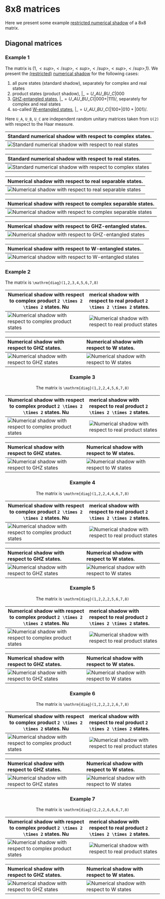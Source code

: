 # 8x8 matrices

Here we present some example [restricted numerical
shadow](/numerical-shadow/generalizations/restricted-numerical-shadow)
of a 8x8 matrix.

## Diagonal matrices

### Example 1

The matrix is $( 1, <sup>, </sup>, <sup>, </sup>, <sup>, </sup>, 1 )$.
We present the
[(restricted)](/numerical-shadow/generalizations/restricted-numerical-shadow)
[numerical shadow](/numerical-shadow/) for the following cases:

1.  all pure states (standard shadow), separately for complex and real
    states
2.  product states (product shadow), $|\_{} = U\_A U\_B U\_C|000$
3.  [GHZ-entangled states](/aux-definitions/GHZ-state), $|\_{} = U\_A
    U\_B  U\_C(|000+ |111)/$, separately for complex and real states
4.  so-called [W-entangled states](/aux-definitions/W-state), $|\_{} =
    U\_A U\_B  U\_C(|100+ |010+ |001)/$.

Here `U_A`, `U_B`, `U_C` are independent random unitary matrices taken
from `U(2)` with respect to the Haar measure.

<center>

| Standard numerical shadow with respect to complex states.                              |
| :------------------------------------------------------------------------------------- |
| ![Standard numerical shadow with respect to real states](/specialcases/real_s3a82.png) |

</center>

<center>

| Standard numerical shadow with respect to real states.                                           |
| :----------------------------------------------------------------------------------------------- |
| ![Standard numerical shadow with respect to complex states](/specialcases/complex_ghz_s3a82.png) |

</center>

<center>

| Numerical shadow with respect to real separable states.                                               |
| :---------------------------------------------------------------------------------------------------- |
| ![Numerical shadow with respect to real separable states](/specialcases/real_separable_222_s3a82.png) |

</center>

<center>

| Numerical shadow with respect to complex separable states.                                                  |
| :---------------------------------------------------------------------------------------------------------- |
| ![Numerical shadow with respect to complex separable states](/specialcases/complex_separable_222_s3a82.png) |

</center>

<center>

| Numerical shadow with respect to GHZ-entangled states.                                    |
| :---------------------------------------------------------------------------------------- |
| ![Numerical shadow with respect to GHZ-entangled states](/specialcases/complex_s3a82.png) |

</center>

<center>

| Numerical shadow with respect to W-entangled states.                                      |
| :---------------------------------------------------------------------------------------- |
| ![Numerical shadow with respect to W-entangled states](/specialcases/complex_w_s3a82.png) |

</center>

### Example 2

The matrix is `\mathrm{diag}(1,2,3,4,5,6,7,8)`

<center>

| Numerical shadow with respect to complex product `2 \times 2 \times 2` states. Nu                                                             | merical shadow with respect to real product `2 \times 2 \times 2` states.                                                               |
| --------------------------------------------------------------------------------------------------------------------------------------------- | :-------------------------------------------------------------------------------------------------------------------------------------- |
| ![Numerical shadow with respect to complex product states](/numerical-shadow/examples/histogram-b1-complex_separable_222-monte_carlo.pdf.png) | ![Numerical shadow with respect to real product states](/numerical-shadow/examples/histogram-b1-real_separable_222-monte_carlo.pdf.png) |

| Numerical shadow with respect to GHZ states.                                                                            | Numerical shadow with respect to W states.                                                                          |
| :---------------------------------------------------------------------------------------------------------------------- | :------------------------------------------------------------------------------------------------------------------ |
| ![Numerical shadow with respect to GHZ states](/numerical-shadow/examples/histogram-b1-complex_GHZ-monte_carlo.pdf.png) | ![Numerical shadow with respect to W states](/numerical-shadow/examples/histogram-b1-complex_W-monte_carlo.pdf.png) |

### Example 3

The matrix is `\mathrm{diag}(1,2,2,4,5,6,7,8)`

<center>

| Numerical shadow with respect to complex product `2 \times 2 \times 2` states. Nu                                                             | merical shadow with respect to real product `2 \times 2 \times 2` states.                                                               |
| --------------------------------------------------------------------------------------------------------------------------------------------- | :-------------------------------------------------------------------------------------------------------------------------------------- |
| ![Numerical shadow with respect to complex product states](/numerical-shadow/examples/histogram-b2-complex_separable_222-monte_carlo.pdf.png) | ![Numerical shadow with respect to real product states](/numerical-shadow/examples/histogram-b2-real_separable_222-monte_carlo.pdf.png) |

| Numerical shadow with respect to GHZ states.                                                                            | Numerical shadow with respect to W states.                                                                          |
| :---------------------------------------------------------------------------------------------------------------------- | :------------------------------------------------------------------------------------------------------------------ |
| ![Numerical shadow with respect to GHZ states](/numerical-shadow/examples/histogram-b2-complex_GHZ-monte_carlo.pdf.png) | ![Numerical shadow with respect to W states](/numerical-shadow/examples/histogram-b2-complex_W-monte_carlo.pdf.png) |

### Example 4

The matrix is `\mathrm{diag}(1,2,2,4,4,6,7,8)`

<center>

| Numerical shadow with respect to complex product `2 \times 2 \times 2` states. Nu                                                             | merical shadow with respect to real product `2 \times 2 \times 2` states.                                                               |
| --------------------------------------------------------------------------------------------------------------------------------------------- | :-------------------------------------------------------------------------------------------------------------------------------------- |
| ![Numerical shadow with respect to complex product states](/numerical-shadow/examples/histogram-b3-complex_separable_222-monte_carlo.pdf.png) | ![Numerical shadow with respect to real product states](/numerical-shadow/examples/histogram-b3-real_separable_222-monte_carlo.pdf.png) |

| Numerical shadow with respect to GHZ states.                                                                            | Numerical shadow with respect to W states.                                                                          |
| :---------------------------------------------------------------------------------------------------------------------- | :------------------------------------------------------------------------------------------------------------------ |
| ![Numerical shadow with respect to GHZ states](/numerical-shadow/examples/histogram-b3-complex_GHZ-monte_carlo.pdf.png) | ![Numerical shadow with respect to W states](/numerical-shadow/examples/histogram-b3-complex_W-monte_carlo.pdf.png) |

### Example 5

The matrix is `\mathrm{diag}(1,2,2,2,5,6,7,8)`

<center>

| Numerical shadow with respect to complex product `2 \times 2 \times 2` states. Nu                                                             | merical shadow with respect to real product `2 \times 2 \times 2` states.                                                               |
| --------------------------------------------------------------------------------------------------------------------------------------------- | :-------------------------------------------------------------------------------------------------------------------------------------- |
| ![Numerical shadow with respect to complex product states](/numerical-shadow/examples/histogram-b4-complex_separable_222-monte_carlo.pdf.png) | ![Numerical shadow with respect to real product states](/numerical-shadow/examples/histogram-b4-real_separable_222-monte_carlo.pdf.png) |

| Numerical shadow with respect to GHZ states.                                                                            | Numerical shadow with respect to W states.                                                                          |
| :---------------------------------------------------------------------------------------------------------------------- | :------------------------------------------------------------------------------------------------------------------ |
| ![Numerical shadow with respect to GHZ states](/numerical-shadow/examples/histogram-b4-complex_GHZ-monte_carlo.pdf.png) | ![Numerical shadow with respect to W states](/numerical-shadow/examples/histogram-b4-complex_W-monte_carlo.pdf.png) |

### Example 6

The matrix is `\mathrm{diag}(1,2,2,2,2,6,7,8)`

<center>

| Numerical shadow with respect to complex product `2 \times 2 \times 2` states. Nu                                                             | merical shadow with respect to real product `2 \times 2 \times 2` states.                                                               |
| --------------------------------------------------------------------------------------------------------------------------------------------- | :-------------------------------------------------------------------------------------------------------------------------------------- |
| ![Numerical shadow with respect to complex product states](/numerical-shadow/examples/histogram-b5-complex_separable_222-monte_carlo.pdf.png) | ![Numerical shadow with respect to real product states](/numerical-shadow/examples/histogram-b5-real_separable_222-monte_carlo.pdf.png) |

| Numerical shadow with respect to GHZ states.                                                                            | Numerical shadow with respect to W states.                                                                          |
| :---------------------------------------------------------------------------------------------------------------------- | :------------------------------------------------------------------------------------------------------------------ |
| ![Numerical shadow with respect to GHZ states](/numerical-shadow/examples/histogram-b5-complex_GHZ-monte_carlo.pdf.png) | ![Numerical shadow with respect to W states](/numerical-shadow/examples/histogram-b5-complex_W-monte_carlo.pdf.png) |

### Example 7

The matrix is `\mathrm{diag}(2,2,2,6,6,6,7,8)`

<center>

| Numerical shadow with respect to complex product `2 \times 2 \times 2` states. Nu                                                             | merical shadow with respect to real product `2 \times 2 \times 2` states.                                                               |
| --------------------------------------------------------------------------------------------------------------------------------------------- | :-------------------------------------------------------------------------------------------------------------------------------------- |
| ![Numerical shadow with respect to complex product states](/numerical-shadow/examples/histogram-b6-complex_separable_222-monte_carlo.pdf.png) | ![Numerical shadow with respect to real product states](/numerical-shadow/examples/histogram-b6-real_separable_222-monte_carlo.pdf.png) |

| Numerical shadow with respect to GHZ states.                                                                            | Numerical shadow with respect to W states.                                                                          |
| :---------------------------------------------------------------------------------------------------------------------- | :------------------------------------------------------------------------------------------------------------------ |
| ![Numerical shadow with respect to GHZ states](/numerical-shadow/examples/histogram-b6-complex_GHZ-monte_carlo.pdf.png) | ![Numerical shadow with respect to W states](/numerical-shadow/examples/histogram-b6-complex_W-monte_carlo.pdf.png) |

</center>
